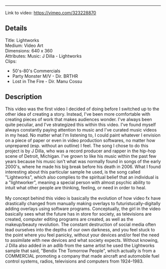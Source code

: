 -----

Link to video: https://vimeo.com/323228870

## Details

Title: Lightworks <br>
Medium: Video Art<br>
Dimensions: 640 x 360 <br>
Attributes: Music: J Dilla - Lightworks<br>
Clips: 
* 50's-80's Commercials<br>
* Party Monster M/V - Dir. BRTHR <br>
* Lost in The Fire - Dir. Manu Cossu <br>
## Description
This video was the first video I decided of doing before I switched up to the other idea of creating a story. Instead, I've been more comfortable with creating pieces of work that makes audiences wonder. I've always been quite peculiar, and I've strategized this within this video. I've found myself always constantly paying attention to music and I've curated music videos in my head. No matter what I'm listening to, I could paint whatever I envision on a piece of paper or even in video production softwares, no matter how unprepared (esp. without an outline) I feel. The song I chose to do this project is by J Dilla, who was a record producer and rapper in the hip-hop scene of Detroit, Michigan. I've grown to like his music within the past few years because his music isn't what was normally found in songs of the early 2000's, where he made his big break before his death in 2006. What I found interesting about this particular sample he used, is the song called "Lightworks", which also complies to the spiritual belief that an individual is a "lightworker", meaning a special person with almost psychic ability to intuit what other people are thinking, feeling, or need in order to heal.<br>
<br> My concept behind this video is basically the evolution of how video fx have drastically changed from manually making overlays to futuristucally-digitally adding overlays using software programs. Conceptually, the girl in the video basically sees what the future has in store for society, as televisions are created, computer editing programs are created, as well as the makeup/beauty revolution. The constant destruction of social media often lead ourselves into the depths of our own darkness, and you feel stuck to the point where you feel panicky, without your devices and/or feel the need to assimilate with new devices and what society expects. Without knowing, J Dilla also added in an adlib from the same artist he used the Lightworks sample that said, "Bendix The Tomorrow People", which actually is from a COMMERCIAL promoting a company that made aircraft and automobile fuel control systems, radios, televisions and computers from 1924–1983.<br>

